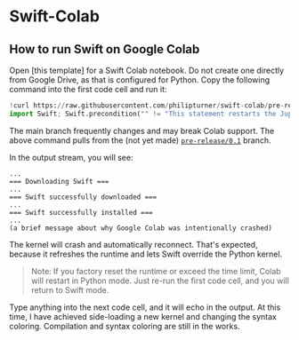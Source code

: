 # Swift-Colab

## How to run Swift on Google Colab

Open [this template] for a Swift Colab notebook. Do not create one directly from Google Drive, as that is configured for Python. Copy the following command into the first code cell and run it:

```python
!curl https://raw.githubusercontent.com/philipturner/swift-colab/pre-release/0.1/install_swift.sh --output install_swift.sh && bash install_swift.sh 5.5.2 # Replace 5.5.2 with newest Swift version
import Swift; Swift.precondition("" != "This statement restarts the Jupyter kernel in Python, but does nothing in Swift. Pretty neat, right?")
```

The main branch frequently changes and may break Colab support. The above command pulls from the (not yet made) [`pre-release/0.1`](https://github.com/philipturner/swift-colab/tree/pre-release/0.1) branch.

In the output stream, you will see:

```
...
=== Downloading Swift ===
...
=== Swift successfully downloaded ===
...
=== Swift successfully installed ===
...
(a brief message about why Google Colab was intentionally crashed)
```

The kernel will crash and automatically reconnect. That's expected, because it refreshes the runtime and lets Swift override the Python kernel.

> Note: If you factory reset the runtime or exceed the time limit, Colab will restart in Python mode. Just re-run the first code cell, and you will return to Swift mode.

Type anything into the next code cell, and it will echo in the output. At this time, I have achieved side-loading a new kernel and changing the syntax coloring. Compilation and syntax coloring are still in the works.
